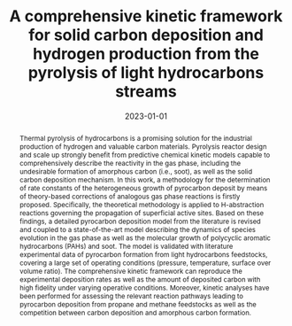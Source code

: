 ---
title: A comprehensive kinetic framework for solid carbon deposition and hydrogen production from the pyrolysis of light hydrocarbons streams
authors:
- Francesco Serse
- Zhaobin Ding
- Mauro Bracconi
- Matteo Maestri
- Andrea Nobili
- Clarissa Giudici
- Alessio Frassoldati
- Tiziano Faravelli
- Alberto Cuoci
- Matteo Pelucchi
date: '2023-01-01'
publishDate: '2024-01-05T15:58:18.027044Z'
publication_types:
- article-journal
publication: '*Carbon Trends*'
doi: 10.1016/j.cartre.2023.100263
links:
- name: URL
  url: 
    https://www.scopus.com/inward/record.uri?eid=2-s2.0-85153672877&doi=10.1016%2fj.cartre.2023.100263&partnerID=40&md5=1b9e366460c8be5a397826670d8bdbf0

# Display this page in the Featured widget?
featured: true

abstract: "Thermal pyrolysis of hydrocarbons is a promising solution for the industrial production of hydrogen and valuable carbon materials. Pyrolysis reactor design and scale up strongly benefit from predictive chemical kinetic models capable to comprehensively describe the reactivity in the gas phase, including the undesirable formation of amorphous carbon (i.e., soot), as well as the solid carbon deposition mechanism. In this work, a methodology for the determination of rate constants of the heterogeneous growth of pyrocarbon deposit by means of theory-based corrections of analogous gas phase reactions is firstly proposed. Specifically, the theoretical methodology is applied to H-abstraction reactions governing the propagation of superficial active sites. Based on these findings, a detailed pyrocarbon deposition model from the literature is revised and coupled to a state-of-the-art model describing the dynamics of species evolution in the gas phase as well as the molecular growth of polycyclic aromatic hydrocarbons (PAHs) and soot. The model is validated with literature experimental data of pyrocarbon formation from light hydrocarbons feedstocks, covering a large set of operating conditions (pressure, temperature, surface over volume ratio). The comprehensive kinetic framework can reproduce the experimental deposition rates as well as the amount of deposited carbon with high fidelity under varying operative conditions. Moreover, kinetic analyses have been performed for assessing the relevant reaction pathways leading to pyrocarbon deposition from propane and methane feedstocks as well as the competition between carbon deposition and amorphous carbon formation."

# Summary. An optional shortened abstract.
summary: "This study proposes a method for determining rate constants in the heterogeneous growth of pyrocarbon deposits, utilizing theory-based corrections of analogous gas-phase reactions. Applied to H-abstraction reactions, the methodology informs the revision of a pyrocarbon deposition model, integrated with a state-of-the-art gas-phase dynamics model for species evolution and growth of polycyclic aromatic hydrocarbons (PAHs) and soot. Validated against literature data, the comprehensive kinetic framework accurately predicts pyrocarbon formation under varied operating conditions, offering insights into relevant reaction pathways and the competition between carbon deposition and amorphous carbon formation."

tags: []

# Display this page in the Featured widget?
featured: true

# Custom links (uncomment lines below)
# links:
# - name: Custom Link
#   url: http://example.org

url_pdf: ''
url_code: ''
url_dataset: ''
url_poster: ''
url_project: ''
url_slides: ''
url_source: ''
url_video: ''

# Featured image
# To use, add an image named `featured.jpg/png` to your page's folder.
image:
  caption: 'Image credit: [**Unsplash**](https://unsplash.com/photos/pLCdAaMFLTE)'
  focal_point: ''
  preview_only: false

# Associated Projects (optional).
#   Associate this publication with one or more of your projects.
#   Simply enter your project's folder or file name without extension.
#   E.g. `internal-project` references `content/project/internal-project/index.md`.
#   Otherwise, set `projects: []`.
projects:
  - soot
  - carbon
  - opensmoke++

# Slides (optional).
#   Associate this publication with Markdown slides.
#   Simply enter your slide deck's filename without extension.
#   E.g. `slides: "example"` references `content/slides/example/index.md`.
#   Otherwise, set `slides: ""`.
slides: ""
---